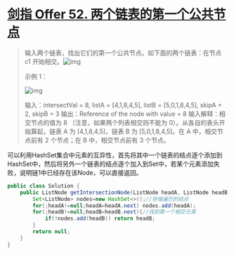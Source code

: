 # [剑指 Offer 52. 两个链表的第一个公共节点](https://leetcode-cn.com/problems/liang-ge-lian-biao-de-di-yi-ge-gong-gong-jie-dian-lcof/)

>输入两个链表，找出它们的第一个公共节点。如下面的两个链表：在节点 c1 开始相交。![img](https://assets.leetcode-cn.com/aliyun-lc-upload/uploads/2018/12/14/160_statement.png)
>
>
>
>示例 1：
>
>![img](https://assets.leetcode-cn.com/aliyun-lc-upload/uploads/2018/12/14/160_example_1.png)
>
>输入：intersectVal = 8, listA = [4,1,8,4,5], listB = [5,0,1,8,4,5], skipA = 2, skipB = 3
>输出：Reference of the node with value = 8
>输入解释：相交节点的值为 8 （注意，如果两个列表相交则不能为 0）。从各自的表头开始算起，链表 A 为 [4,1,8,4,5]，链表 B 为 [5,0,1,8,4,5]。在 A 中，相交节点前有 2 个节点；在 B 中，相交节点前有 3 个节点。

可以利用HashSet集合中元素的互异性，首先将其中一个链表的结点逐个添加到HashSet中，然后将另外一个链表的结点逐个加入到Set中，若某个元素添加失败，说明链1中已经存在该Node，可以直接返回。

~~~java
public class Solution {
    public ListNode getIntersectionNode(ListNode headA, ListNode headB) {
        Set<ListNode> nodes=new HashSet<>();//存储遍历的结点
        for(;headA!=null;headA=headA.next) nodes.add(headA);
        for(;headB!=null;headB=headB.next){//找到第一个相交元素
            if(!nodes.add(headB)) return headB;
        }
        return null;
    }
}
~~~

